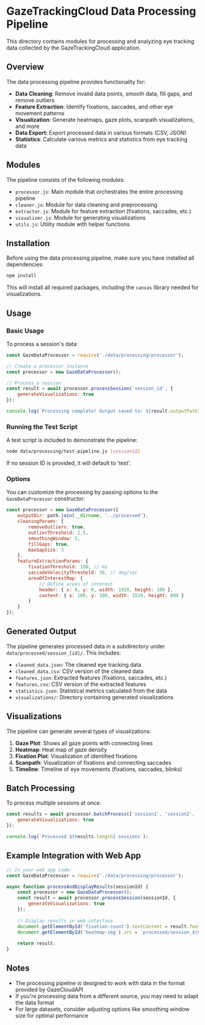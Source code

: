 # GazeTrackingCloud Data Processing Pipeline

This directory contains modules for processing and analyzing eye tracking data collected by the GazeTrackingCloud application.

## Overview

The data processing pipeline provides functionality for:

- **Data Cleaning**: Remove invalid data points, smooth data, fill gaps, and remove outliers
- **Feature Extraction**: Identify fixations, saccades, and other eye movement patterns
- **Visualization**: Generate heatmaps, gaze plots, scanpath visualizations, and more
- **Data Export**: Export processed data in various formats (CSV, JSON)
- **Statistics**: Calculate various metrics and statistics from eye tracking data

## Modules

The pipeline consists of the following modules:

- `processor.js`: Main module that orchestrates the entire processing pipeline
- `cleaner.js`: Module for data cleaning and preprocessing
- `extractor.js`: Module for feature extraction (fixations, saccades, etc.)
- `visualizer.js`: Module for generating visualizations
- `utils.js`: Utility module with helper functions

## Installation

Before using the data processing pipeline, make sure you have installed all dependencies:

```bash
npm install
```

This will install all required packages, including the `canvas` library needed for visualizations.

## Usage

### Basic Usage

To process a session's data:

```javascript
const GazeDataProcessor = require('./data/processing/processor');

// Create a processor instance
const processor = new GazeDataProcessor();

// Process a session
const result = await processor.processSession('session_id', {
    generateVisualizations: true
});

console.log(`Processing complete! Output saved to: ${result.outputPath}`);
```

### Running the Test Script

A test script is included to demonstrate the pipeline:

```bash
node data/processing/test-pipeline.js [sessionId]
```

If no session ID is provided, it will default to 'test'.

### Options

You can customize the processing by passing options to the `GazeDataProcessor` constructor:

```javascript
const processor = new GazeDataProcessor({
    outputDir: path.join(__dirname, '../processed'),
    cleaningParams: {
        removeOutliers: true,
        outlierThreshold: 2.5,
        smoothingWindow: 5,
        fillGaps: true,
        maxGapSize: 3
    },
    featureExtractionParams: {
        fixationThreshold: 100, // ms
        saccadeVelocityThreshold: 30, // deg/sec
        areaOfInterestMap: {
            // Define areas of interest
            header: { x: 0, y: 0, width: 1920, height: 100 },
            content: { x: 200, y: 100, width: 1520, height: 800 }
        }
    }
});
```

## Generated Output

The pipeline generates processed data in a subdirectory under `data/processed/session_[id]/`. This includes:

- `cleaned_data.json`: The cleaned eye tracking data
- `cleaned_data.csv`: CSV version of the cleaned data
- `features.json`: Extracted features (fixations, saccades, etc.)
- `features.csv`: CSV version of the extracted features
- `statistics.json`: Statistical metrics calculated from the data
- `visualizations/`: Directory containing generated visualizations

## Visualizations

The pipeline can generate several types of visualizations:

1. **Gaze Plot**: Shows all gaze points with connecting lines
2. **Heatmap**: Heat map of gaze density
3. **Fixation Plot**: Visualization of identified fixations
4. **Scanpath**: Visualization of fixations and connecting saccades
5. **Timeline**: Timeline of eye movements (fixations, saccades, blinks)

## Batch Processing

To process multiple sessions at once:

```javascript
const results = await processor.batchProcess(['session1', 'session2', 'session3'], {
    generateVisualizations: true
});

console.log(`Processed ${results.length} sessions`);
```

## Example Integration with Web App

```javascript
// In your web app code:
const GazeDataProcessor = require('./data/processing/processor');

async function processAndDisplayResults(sessionId) {
    const processor = new GazeDataProcessor();
    const result = await processor.processSession(sessionId, {
        generateVisualizations: true
    });
    
    // Display results in web interface
    document.getElementById('fixation-count').textContent = result.features.fixations.length;
    document.getElementById('heatmap-img').src = `processed/session_${sessionId}/visualizations/heatmap.png`;
    
    return result;
}
```

## Notes

- The processing pipeline is designed to work with data in the format provided by GazeCloudAPI
- If you're processing data from a different source, you may need to adapt the data format
- For large datasets, consider adjusting options like smoothing window size for optimal performance 